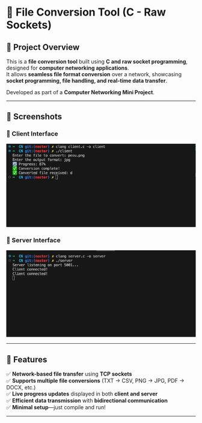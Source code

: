 # 🔄 File Conversion Tool (C - Raw Sockets)

## 📜 Project Overview

This is a **file conversion tool** built using **C and raw socket programming**, designed for **computer networking applications**.  
It allows **seamless file format conversion** over a network, showcasing **socket programming, file handling, and real-time data transfer**.

Developed as part of a **Computer Networking Mini Project**.

---

## 📸 Screenshots

### 🔹 Client Interface

![Client](https://github.com/pseudo0244/file_conversion_tool/blob/main/Display/1.png)

### 🔹 Server Interface

![Server](https://github.com/pseudo0244/file_conversion_tool/blob/main/Display/2.png)

---

## 🚀 Features

✅ **Network-based file transfer** using **TCP sockets**  
✅ **Supports multiple file conversions** (TXT → CSV, PNG → JPG, PDF → DOCX, etc.)  
✅ **Live progress updates** displayed in both **client and server**  
✅ **Efficient data transmission** with **bidirectional communication**  
✅ **Minimal setup**—just compile and run!

---
